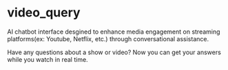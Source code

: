 # video_query
AI chatbot interface desgined to enhance media engagement on streaming platforms(ex: Youtube, Netflix, etc.) through conversational assistance.

Have any questions about a show or video? Now you can get your answers while you watch in real time.

